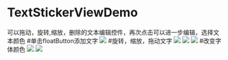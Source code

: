 # TextStickerViewDemo
可以拖动，旋转,缩放，删除的文本编辑控件，再次点击可以进一步编辑，选择文本颜色
#单击floatButton添加文字
![](https://github.com/wujie1314520/TextStickerViewDemo/tree/master/screenshot/screenshot1.jpg)
#旋转，缩放，拖动文字
![](https://github.com/wujie1314520/TextStickerViewDemo/tree/master/screenshot/screenshot2.jpg)
![](https://github.com/wujie1314520/TextStickerViewDemo/tree/master/screenshot/screenshot3.jpg)
![](https://github.com/wujie1314520/TextStickerViewDemo/tree/master/screenshot/screenshot4.jpg)
#改变字体颜色
![](https://github.com/wujie1314520/TextStickerViewDemo/tree/master/screenshot/screenshot5.jpg)
![](https://github.com/wujie1314520/TextStickerViewDemo/tree/master/screenshot/screenshot6.jpg)